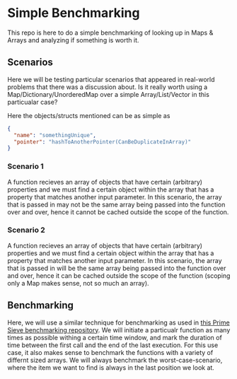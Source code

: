 # Simple Benchmarking
This repo is here to do a simple benchmarking of looking up in Maps & Arrays and analyzing if something is worth it.

## Scenarios
Here we will be testing particular scenarios that appeared in real-world problems that there was a discussion about. Is it really worth using a Map/Dictionary/UnorderedMap over a simple Array/List/Vector in this particualar case?

Here the objects/structs mentioned can be as simple as
```json
{
  "name": "somethingUnique",
  "pointer": "hashToAnotherPointer(CanBeDuplicateInArray)"
}
```

### Scenario 1
A function recieves an array of objects that have certain (arbitrary) properties and we must find a certain object within the array that has a property that matches another input parameter. In this scenario, the array that is passed in may not be the same array being passed into the function over and over, hence it cannot be cached outside the scope of the function.

### Scenario 2
A function recieves an array of objects that have certain (arbitrary) properties and we must find a certain object within the array that has a property that matches another input parameter. In this scenario, the array that is passed in will be the same array being passed into the function over and over, hence it can be cached outside the scope of the function (scoping only a Map makes sense, not so much an array).

## Benchmarking
Here, we will use a similar technique for benchmarking as used in [this Prime Sieve benchmarking repository](https://github.com/PlummersSoftwareLLC/Primes).
We will initiate a particualr function as many times as possible withing a certain time window, and mark the duration of time between the first call and the end of the last execution.
For this use case, it also makes sense to benchmark the functions with a variety of differnt sized arrays.
We will always benchmark the worst-case-scenario, where the item we want to find is always in the last position we look at.